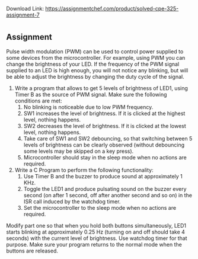Download Link: https://assignmentchef.com/product/solved-cpe-325-assignment-7
<br>
<h1></h1>

<h2>Assignment</h2>

Pulse width modulation (PWM) can be used to control power supplied to some devices from the microcontroller. For example, using PWM you can change the brightness of your LED. If the frequency of the PWM signal supplied to an LED is high enough, you will not notice any blinking, but will be able to adjust the brightness by changing the duty cycle of the signal.

<ol>

 <li>Write a program that allows to get 5 levels of brightness of LED1, using Timer B as the source of PWM signal. Make sure the following conditions are met:

  <ol>

   <li>No blinking is noticeable due to low PWM frequency.</li>

   <li>SW1 increases the level of brightness. If it is clicked at the highest level, nothing happens.</li>

   <li>SW2 decreases the level of brightness. If it is clicked at the lowest level, nothing happens.</li>

   <li>Take care of SW1 and SW2 debouncing, so that switching between 5 levels of brightness can be clearly observed (without debouncing some levels may be skipped on a key press).</li>

   <li>Microcontroller should stay in the sleep mode when no actions are required.</li>

  </ol></li>

 <li>Write a C Program to perform the following functionality:

  <ol>

   <li>Use Timer B and the buzzer to produce sound at approximately 1 KHz.</li>

   <li>Toggle the LED1 and produce pulsating sound on the buzzer every second (on after 1 second, off after another second and so on) in the ISR call induced by the watchdog timer.</li>

   <li>Set the microcontroller to the sleep mode when no actions are required.</li>

  </ol></li>

</ol>




Modify part one so that when you hold both buttons simultaneously, LED1 starts blinking at approximately 0.25 Hz (turning on and off should take 4 seconds) with the current level of brightness. Use watchdog timer for that purpose. Make sure your program returns to the normal mode when the buttons are released.


